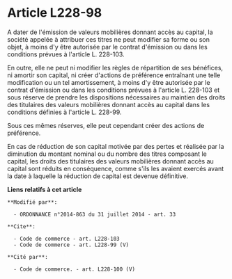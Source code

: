 # Article L228-98

A dater de l'émission de valeurs mobilières donnant accès au capital, la société appelée à attribuer ces titres ne peut
modifier sa forme ou son objet, à moins d'y être autorisée par le contrat d'émission ou dans les conditions prévues à
l'article L. 228-103. 

En outre, elle ne peut ni modifier les règles de répartition de ses bénéfices, ni amortir son capital, ni créer d'actions de
préférence entraînant une telle modification ou un tel amortissement, à moins d'y être autorisée par le contrat d'émission ou
dans les conditions prévues à l'article L. 228-103 et sous réserve de prendre les dispositions nécessaires au maintien des
droits des titulaires des valeurs mobilières donnant accès au capital dans les conditions définies à l'article L. 228-99. 

Sous ces mêmes réserves, elle peut cependant créer des actions de préférence. 

En cas de réduction de son capital motivée par des pertes et réalisée par la diminution du montant nominal ou du nombre des
titres composant le capital, les droits des titulaires des valeurs mobilières donnant accès au capital sont réduits en
conséquence, comme s'ils les avaient exercés avant la date à laquelle la réduction de capital est devenue définitive.

**Liens relatifs à cet article**

	**Modifié par**:

	  - ORDONNANCE n°2014-863 du 31 juillet 2014 - art. 33

	**Cite**:

	  - Code de commerce - art. L228-103
	  - Code de commerce - art. L228-99 (V)

	**Cité par**:

	  - Code de commerce. - art. L228-100 (V)
